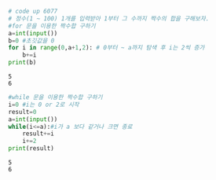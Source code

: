 ```python
# code up 6077
# 정수(1 ~ 100) 1개를 입력받아 1부터 그 수까지 짝수의 합을 구해보자.
#for 문을 이용한 짝수합 구하기
a=int(input())
b=0 #초깃값을 0
for i in range(0,a+1,2): # 0부터 ~ a까지 탐색 후 i는 2씩 증가
    b+=i
print(b)
```

    5
    6



```python
#while 문을 이용한 짝수합 구하기
i=0 #i는 0 or 2로 시작
result=0
a=int(input())
while(i<=a):#i가 a 보다 같거나 크면 종료
    result+=i
    i+=2
print(result)
```

    5
    6

